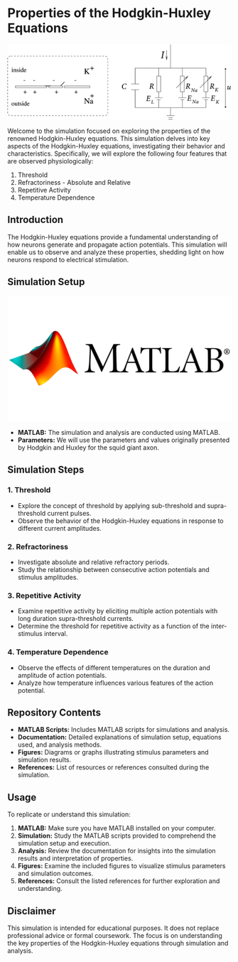 # Properties of the Hodgkin-Huxley Equations
![Hodgkin-Huxley](https://github.com/Umesha-Tilakarathna/Modelling-and-Analysis-of-Physiological-Systems/blob/main/Images/Hodgkin-Huxley.png)


Welcome to the simulation focused on exploring the properties of the renowned Hodgkin-Huxley equations. This simulation delves into key aspects of the Hodgkin-Huxley equations, investigating their behavior and characteristics. Specifically, we will explore the following four features that are observed physiologically:

1. Threshold
2. Refractoriness - Absolute and Relative
3. Repetitive Activity
4. Temperature Dependence

## Introduction

The Hodgkin-Huxley equations provide a fundamental understanding of how neurons generate and propagate action potentials. This simulation will enable us to observe and analyze these properties, shedding light on how neurons respond to electrical stimulation.

## Simulation Setup
![MATLAB-logo](https://github.com/Umesha-Tilakarathna/Modelling-and-Analysis-of-Physiological-Systems/blob/main/Images/MATLAB-logo.png)


- **MATLAB:** The simulation and analysis are conducted using MATLAB.
- **Parameters:** We will use the parameters and values originally presented by Hodgkin and Huxley for the squid giant axon.

## Simulation Steps

### 1. Threshold
- Explore the concept of threshold by applying sub-threshold and supra-threshold current pulses.
- Observe the behavior of the Hodgkin-Huxley equations in response to different current amplitudes.

### 2. Refractoriness
- Investigate absolute and relative refractory periods.
- Study the relationship between consecutive action potentials and stimulus amplitudes.

### 3. Repetitive Activity
- Examine repetitive activity by eliciting multiple action potentials with long duration supra-threshold currents.
- Determine the threshold for repetitive activity as a function of the inter-stimulus interval.

### 4. Temperature Dependence
- Observe the effects of different temperatures on the duration and amplitude of action potentials.
- Analyze how temperature influences various features of the action potential.

## Repository Contents

- **MATLAB Scripts:** Includes MATLAB scripts for simulations and analysis.
- **Documentation:** Detailed explanations of simulation setup, equations used, and analysis methods.
- **Figures:** Diagrams or graphs illustrating stimulus parameters and simulation results.
- **References:** List of resources or references consulted during the simulation.

## Usage

To replicate or understand this simulation:

1. **MATLAB:** Make sure you have MATLAB installed on your computer.
2. **Simulation:** Study the MATLAB scripts provided to comprehend the simulation setup and execution.
3. **Analysis:** Review the documentation for insights into the simulation results and interpretation of properties.
4. **Figures:** Examine the included figures to visualize stimulus parameters and simulation outcomes.
5. **References:** Consult the listed references for further exploration and understanding.

## Disclaimer

This simulation is intended for educational purposes. It does not replace professional advice or formal coursework. The focus is on understanding the key properties of the Hodgkin-Huxley equations through simulation and analysis.

